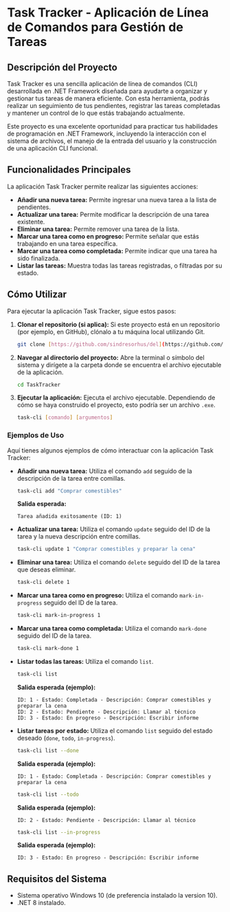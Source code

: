 # Task Tracker - Aplicación de Línea de Comandos para Gestión de Tareas

## Descripción del Proyecto

Task Tracker es una sencilla aplicación de línea de comandos (CLI) desarrollada en .NET Framework diseñada para ayudarte a organizar y gestionar tus tareas de manera eficiente. Con esta herramienta, podrás realizar un seguimiento de tus pendientes, registrar las tareas completadas y mantener un control de lo que estás trabajando actualmente.

Este proyecto es una excelente oportunidad para practicar tus habilidades de programación en .NET Framework, incluyendo la interacción con el sistema de archivos, el manejo de la entrada del usuario y la construcción de una aplicación CLI funcional.

## Funcionalidades Principales

La aplicación Task Tracker permite realizar las siguientes acciones:

* **Añadir una nueva tarea:** Permite ingresar una nueva tarea a la lista de pendientes.
* **Actualizar una tarea:** Permite modificar la descripción de una tarea existente.
* **Eliminar una tarea:** Permite remover una tarea de la lista.
* **Marcar una tarea como en progreso:** Permite señalar que estás trabajando en una tarea específica.
* **Marcar una tarea como completada:** Permite indicar que una tarea ha sido finalizada.
* **Listar las tareas:** Muestra todas las tareas registradas, o filtradas por su estado.

## Cómo Utilizar

Para ejecutar la aplicación Task Tracker, sigue estos pasos:

1.  **Clonar el repositorio (si aplica):** Si este proyecto está en un repositorio (por ejemplo, en GitHub), clónalo a tu máquina local utilizando Git.
    ```bash
    git clone [https://github.com/sindresorhus/del](https://github.com/sindresorhus/del)
    ```
2.  **Navegar al directorio del proyecto:** Abre la terminal o símbolo del sistema y dirígete a la carpeta donde se encuentra el archivo ejecutable de la aplicación.
    ```bash
    cd TaskTracker
    ```
3.  **Ejecutar la aplicación:** Ejecuta el archivo ejecutable. Dependiendo de cómo se haya construido el proyecto, esto podría ser un archivo `.exe`.
    ```bash
    task-cli [comando] [argumentos]
    ```

### Ejemplos de Uso

Aquí tienes algunos ejemplos de cómo interactuar con la aplicación Task Tracker:

* **Añadir una nueva tarea:** Utiliza el comando `add` seguido de la descripción de la tarea entre comillas.
    ```bash
    task-cli add "Comprar comestibles"
    ```
    **Salida esperada:**
    ```
    Tarea añadida exitosamente (ID: 1)
    ```

* **Actualizar una tarea:** Utiliza el comando `update` seguido del ID de la tarea y la nueva descripción entre comillas.
    ```bash
    task-cli update 1 "Comprar comestibles y preparar la cena"
    ```

* **Eliminar una tarea:** Utiliza el comando `delete` seguido del ID de la tarea que deseas eliminar.
    ```bash
    task-cli delete 1
    ```

* **Marcar una tarea como en progreso:** Utiliza el comando `mark-in-progress` seguido del ID de la tarea.
    ```bash
    task-cli mark-in-progress 1
    ```

* **Marcar una tarea como completada:** Utiliza el comando `mark-done` seguido del ID de la tarea.
    ```bash
    task-cli mark-done 1
    ```

* **Listar todas las tareas:** Utiliza el comando `list`.
    ```bash
    task-cli list
    ```
    **Salida esperada (ejemplo):**
    ```
    ID: 1 - Estado: Completada - Descripción: Comprar comestibles y preparar la cena
    ID: 2 - Estado: Pendiente - Descripción: Llamar al técnico
    ID: 3 - Estado: En progreso - Descripción: Escribir informe
    ```

* **Listar tareas por estado:** Utiliza el comando `list` seguido del estado deseado (`done`, `todo`, `in-progress`).
    ```bash
    task-cli list --done
    ```
    **Salida esperada (ejemplo):**
    ```
    ID: 1 - Estado: Completada - Descripción: Comprar comestibles y preparar la cena
    ```
    ```bash
    task-cli list --todo
    ```
    **Salida esperada (ejemplo):**
    ```
    ID: 2 - Estado: Pendiente - Descripción: Llamar al técnico
    ```
    ```bash
    task-cli list --in-progress
    ```
    **Salida esperada (ejemplo):**
    ```
    ID: 3 - Estado: En progreso - Descripción: Escribir informe
    ```

## Requisitos del Sistema

* Sistema operativo Windows 10 (de preferencia instalado la version 10).
* .NET 8 instalado.
